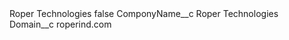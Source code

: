 <?xml version="1.0" encoding="UTF-8"?>
<CustomMetadata xmlns="http://soap.sforce.com/2006/04/metadata" xmlns:xsi="http://www.w3.org/2001/XMLSchema-instance" xmlns:xsd="http://www.w3.org/2001/XMLSchema">
    <label>Roper Technologies</label>
    <protected>false</protected>
    <values>
        <field>ComponyName__c</field>
        <value xsi:type="xsd:string">Roper Technologies</value>
    </values>
    <values>
        <field>Domain__c</field>
        <value xsi:type="xsd:string">roperind.com</value>
    </values>
</CustomMetadata>

